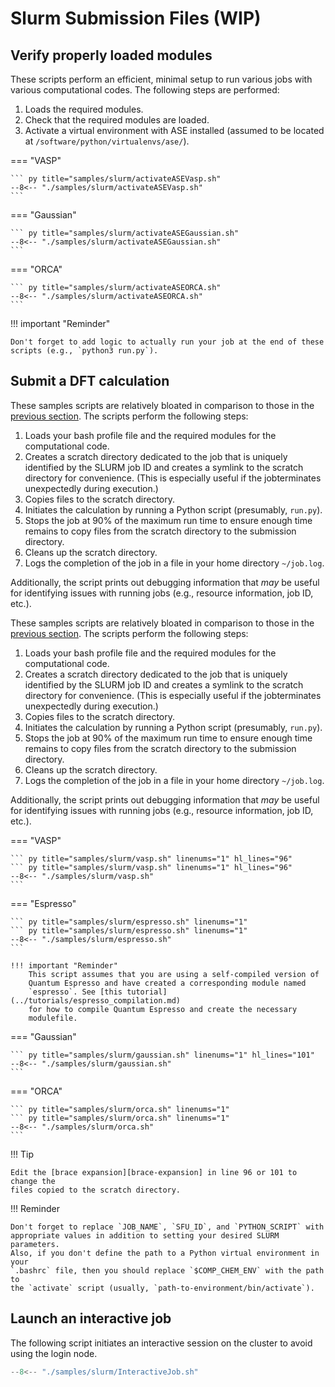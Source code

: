 # Slurm Submission Files (WIP)

## Verify properly loaded modules

These scripts perform an efficient, minimal setup to run various jobs with
various computational codes. The following steps are performed:

1. Loads the required modules.
2. Check that the required modules are loaded.
3. Activate a virtual environment with ASE installed (assumed to be located at
   `/software/python/virtualenvs/ase/`).

=== "VASP"

    ``` py title="samples/slurm/activateASEVasp.sh"
    --8<-- "./samples/slurm/activateASEVasp.sh"
    ```

=== "Gaussian"

    ``` py title="samples/slurm/activateASEGaussian.sh"
    --8<-- "./samples/slurm/activateASEGaussian.sh"
    ```

=== "ORCA"

    ``` py title="samples/slurm/activateASEORCA.sh"
    --8<-- "./samples/slurm/activateASEORCA.sh"
    ```

!!! important "Reminder"

    Don't forget to add logic to actually run your job at the end of these
    scripts (e.g., `python3 run.py`).

## Submit a DFT calculation

These samples scripts are relatively bloated in comparison to those in the
[previous section](#verify-properly-loaded-modules). The scripts perform the
following steps:

1. Loads your bash profile file and the required modules for the computational code.
2. Creates a scratch directory dedicated to the job that is uniquely
   identified by the SLURM job ID and creates a symlink to the scratch
   directory for convenience. (This is especially useful if the jobterminates
   unexpectedly during execution.)
3. Copies files to the scratch directory.
4. Initiates the calculation by running a Python script (presumably, `run.py`).
5. Stops the job at 90% of the maximum run time to ensure enough time remains
   to copy files from the scratch directory to the submission directory.
6. Cleans up the scratch directory.
7. Logs the completion of the job in a file in your home directory `~/job.log`.

Additionally, the script prints out debugging information that *may* be useful
for identifying issues with running jobs (e.g., resource information, job ID,
etc.).

These samples scripts are relatively bloated in comparison to those in the
[previous section](#verify-properly-loaded-modules). The scripts perform the
following steps:

1. Loads your bash profile file and the required modules for the computational code.
2. Creates a scratch directory dedicated to the job that is uniquely
   identified by the SLURM job ID and creates a symlink to the scratch
   directory for convenience. (This is especially useful if the jobterminates
   unexpectedly during execution.)
3. Copies files to the scratch directory.
4. Initiates the calculation by running a Python script (presumably, `run.py`).
5. Stops the job at 90% of the maximum run time to ensure enough time remains
   to copy files from the scratch directory to the submission directory.
6. Cleans up the scratch directory.
7. Logs the completion of the job in a file in your home directory `~/job.log`.

Additionally, the script prints out debugging information that *may* be useful
for identifying issues with running jobs (e.g., resource information, job ID,
etc.).

=== "VASP"

    ``` py title="samples/slurm/vasp.sh" linenums="1" hl_lines="96"
    ``` py title="samples/slurm/vasp.sh" linenums="1" hl_lines="96"
    --8<-- "./samples/slurm/vasp.sh"
    ```

=== "Espresso"

    ``` py title="samples/slurm/espresso.sh" linenums="1"
    ``` py title="samples/slurm/espresso.sh" linenums="1"
    --8<-- "./samples/slurm/espresso.sh"
    ```

    !!! important "Reminder"
        This script assumes that you are using a self-compiled version of
        Quantum Espresso and have created a corresponding module named
        `espresso`. See [this tutorial](../tutorials/espresso_compilation.md)
        for how to compile Quantum Espresso and create the necessary
        modulefile.

=== "Gaussian"

    ``` py title="samples/slurm/gaussian.sh" linenums="1" hl_lines="101"
    --8<-- "./samples/slurm/gaussian.sh"
    ```

=== "ORCA"

    ``` py title="samples/slurm/orca.sh" linenums="1"
    ``` py title="samples/slurm/orca.sh" linenums="1"
    --8<-- "./samples/slurm/orca.sh"
    ```

!!! Tip

    Edit the [brace expansion][brace-expansion] in line 96 or 101 to change the
    files copied to the scratch directory.

!!! Reminder

    Don't forget to replace `JOB_NAME`, `SFU_ID`, and `PYTHON_SCRIPT` with
    appropriate values in addition to setting your desired SLURM parameters.
    Also, if you don't define the path to a Python virtual environment in your
    `.bashrc` file, then you should replace `$COMP_CHEM_ENV` with the path to
    the `activate` script (usually, `path-to-environment/bin/activate`).

## Launch an interactive job

The following script initiates an interactive session on the cluster to avoid
using the login node.

``` py title="samples/slurm/InteractiveJob.sh"
--8<-- "./samples/slurm/InteractiveJob.sh"
```

[brace-expansion]: https://www.gnu.org/software/bash/manual/bash.html#Brace-Expansion
